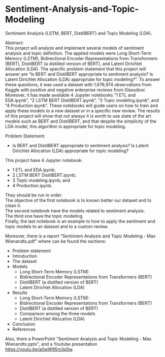 # Sentiment-Analysis-and-Topic-Modeling
Sentiment Analysis (LSTM, BERT, DistilBERT) and Topic Modeling (LDA).

Abstract: \
This project will analyze and implement several models of sentiment analysis and topic definition.  The applied models were Long Short-Term Memory (LSTM), Bidirectional Encoder Representations from Transformers (BERT), DistilBERT (a distilled version of BERT), and Latent Dirichlet Allocation (LDA). The specific problem statement that this project will answer are “Is BERT and DistilBERT appropriate to sentiment analysis? Is Latent Dirichlet Allocation (LDA) appropriate for topic modeling?”. To answer these questions, it was used a dataset with 1,676,974 observations from Kaggle with positive and negative enterprise reviews from Glassdoor. Moreover, it has made available 4 Jupyter notebooks “1 ETL and EDA.ipynb”, “2 LSTM BERT DistilBERT.ipynb”, “3 Topic modeling.ipynb”, and “4 Production.ipynb”. These notebooks will guide users on how to train and apply these models to a new dataset or in a specific new review. The results of this project will show that not always it is worth to use state of the art models such as BERT and DistilBERT, and that despite the simplicity of the LDA model, this algorithm is appropriate for topic modeling.

Problem Statement:
-  Is BERT and DistilBERT appropriate to sentiment analysis? Is Latent Dirichlet Allocation (LDA) appropriate for topic modeling?

This project have 4 Jupyter notebook:
- 1 ETL and EDA.ipynb;
- 2 LSTM BERT DistilBERT.ipynb;
- 3 Topic modeling.ipynb; and
- 4 Production.ipynb.

They should be run in order. \
The objective of the first notebook is to known better our dataset and to clean it. \
The second notebook have the models related to sentiment analysis. \
The third one have the topic modeling. \
Finally, the last notebook is an example to how to apply the sentiment and topic models to an dataset and to a custom review.

Moreover, there is a report "Sentiment Analysis and Topic Modeling - Max Wienandts.pdf" where can be found the sections:
* Problem statement
* Introduction
* The dataset
* Models
  * Long Short-Term Memory (LSTM)
  * Bidirectional Encoder Representations from Transformers (BERT)
  * DistilBERT (a distilled version of BERT)
  * Latent Dirichlet Allocation (LDA)
* Results
  * Long Short-Term Memory (LSTM)
  * Bidirectional Encoder Representations from Transformers (BERT)
  * DistilBERT (a distilled version of BERT)
  * Comparison among the three models
  * Latent Dirichlet Allocation (LDA)
* Conclusion
* References

Also, there a PowerPoint "Sentiment Analysis and Topic Modeling - Max Wienandts.pptx", and a Youtube presentation https://youtu.be/a0wW95m3q5w.
